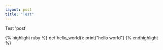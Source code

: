 ```yaml
---
layout: post
title: "Test"
---
```

Test 'post'

{% highlight ruby %}
def hello_world():
    print("hello world")
{% endhighlight %}